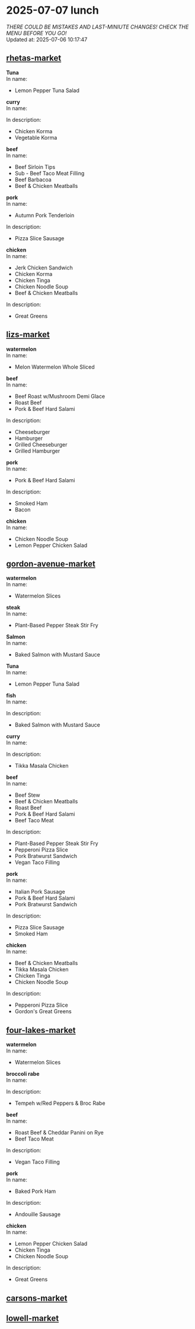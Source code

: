 # 2025-07-07 lunch  
*THERE COULD BE MISTAKES AND LAST-MINIUTE CHANGES! CHECK THE MENU BEFORE YOU GO!*  
Updated at: 2025-07-06 10:17:47  
## [rhetas-market](https://wisc-housingdining.nutrislice.com/menu/rhetas-market/lunch/2025-07-07)  
**Tuna**  
In name:   
 - Lemon Pepper Tuna Salad  
  
**curry**  
In name:   
  
In description:   
 - Chicken Korma  
 - Vegetable Korma  
  
**beef**  
In name:   
 - Beef Sirloin Tips  
 - Sub - Beef Taco Meat Filling  
 - Beef Barbacoa  
 - Beef & Chicken Meatballs  
  
**pork**  
In name:   
 - Autumn Pork Tenderloin  
  
In description:   
 - Pizza Slice Sausage  
  
**chicken**  
In name:   
 - Jerk Chicken Sandwich  
 - Chicken Korma  
 - Chicken Tinga  
 - Chicken Noodle Soup  
 - Beef & Chicken Meatballs  
  
In description:   
 - Great Greens  
  
## [lizs-market](https://wisc-housingdining.nutrislice.com/menu/lizs-market/lunch/2025-07-07)  
**watermelon**  
In name:   
 - Melon Watermelon Whole Sliced  
  
**beef**  
In name:   
 - Beef Roast w/Mushroom Demi Glace  
 - Roast Beef  
 - Pork & Beef Hard Salami  
  
In description:   
 - Cheeseburger  
 - Hamburger  
 - Grilled Cheeseburger  
 - Grilled Hamburger  
  
**pork**  
In name:   
 - Pork & Beef Hard Salami  
  
In description:   
 - Smoked Ham  
 - Bacon  
  
**chicken**  
In name:   
 - Chicken Noodle Soup  
 - Lemon Pepper Chicken Salad  
  
## [gordon-avenue-market](https://wisc-housingdining.nutrislice.com/menu/gordon-avenue-market/lunch/2025-07-07)  
**watermelon**  
In name:   
 - Watermelon Slices  
  
**steak**  
In name:   
 - Plant-Based Pepper Steak Stir Fry  
  
**Salmon**  
In name:   
 - Baked Salmon with Mustard Sauce  
  
**Tuna**  
In name:   
 - Lemon Pepper Tuna Salad  
  
**fish**  
In name:   
  
In description:   
 - Baked Salmon with Mustard Sauce  
  
**curry**  
In name:   
  
In description:   
 - Tikka Masala Chicken  
  
**beef**  
In name:   
 - Beef Stew  
 - Beef & Chicken Meatballs  
 - Roast Beef  
 - Pork & Beef Hard Salami  
 - Beef Taco Meat  
  
In description:   
 - Plant-Based Pepper Steak Stir Fry  
 - Pepperoni Pizza Slice  
 - Pork Bratwurst Sandwich  
 - Vegan Taco Filling  
  
**pork**  
In name:   
 - Italian Pork Sausage  
 - Pork & Beef Hard Salami  
 - Pork Bratwurst Sandwich  
  
In description:   
 - Pizza Slice Sausage  
 - Smoked Ham  
  
**chicken**  
In name:   
 - Beef & Chicken Meatballs  
 - Tikka Masala Chicken  
 - Chicken Tinga  
 - Chicken Noodle Soup  
  
In description:   
 - Pepperoni Pizza Slice  
 - Gordon's Great Greens  
  
## [four-lakes-market](https://wisc-housingdining.nutrislice.com/menu/four-lakes-market/lunch/2025-07-07)  
**watermelon**  
In name:   
 - Watermelon Slices  
  
**broccoli rabe**  
In name:   
  
In description:   
 - Tempeh w/Red Peppers & Broc Rabe  
  
**beef**  
In name:   
 - Roast Beef & Cheddar Panini on Rye  
 - Beef Taco Meat  
  
In description:   
 - Vegan Taco Filling  
  
**pork**  
In name:   
 - Baked Pork Ham  
  
In description:   
 - Andouille Sausage  
  
**chicken**  
In name:   
 - Lemon Pepper Chicken Salad  
 - Chicken Tinga  
 - Chicken Noodle Soup  
  
In description:   
 - Great Greens  
  
## [carsons-market](https://wisc-housingdining.nutrislice.com/menu/carsons-market/lunch/2025-07-07)  
## [lowell-market](https://wisc-housingdining.nutrislice.com/menu/lowell-market/lunch/2025-07-07)  
  
